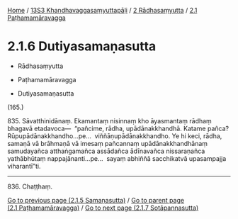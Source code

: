 
[Home](/) / [13S3 Khandhavaggasaṃyuttapāḷi](../...md) / [2 Rādhasaṃyutta](...md) / [2.1 Paṭhamamāravagga](../13S3/2/2.1.md)

# 2.1.6 Dutiyasamaṇasutta

* Rādhasaṃyutta

* Paṭhamamāravagga

* Dutiyasamaṇasutta

(165.)

835\. Sāvatthinidānaṃ. Ekamantaṃ nisinnaṃ kho āyasmantaṃ rādhaṃ bhagavā etadavoca—  “pañcime, rādha, upādānakkhandhā. Katame pañca? Rūpupādānakkhandho…pe…  viññāṇupādānakkhandho. Ye hi keci, rādha, samaṇā vā brāhmaṇā vā imesaṃ pañcannaṃ upādānakkhandhānaṃ samudayañca atthaṅgamañca assādañca ādīnavañca nissaraṇañca yathābhūtaṃ nappajānanti…pe…  sayaṃ abhiññā sacchikatvā upasampajja viharantī”ti.

---

836\. Chaṭṭhaṃ.



[Go to previous page (2.1.5 Samaṇasutta)](2.1.5.md) / [Go to parent page (2.1 Paṭhamamāravagga)](../13S3/2/2.1.md) / [Go to next page (2.1.7 Sotāpannasutta)](2.1.7.md)


